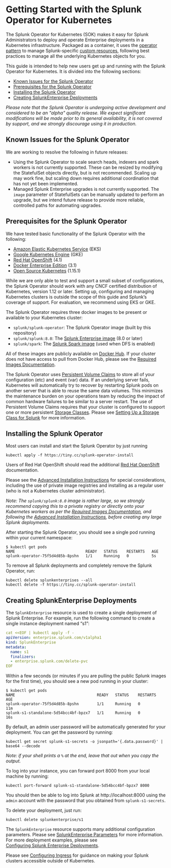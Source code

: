 # Getting Started with the Splunk Operator for Kubernetes

The Splunk Operator for Kubernetes (SOK) makes it easy for Splunk
Administrators to deploy and operate Enterprise deployments in a Kubernetes
infrastructure. Packaged as a container, it uses the
[operator pattern](https://kubernetes.io/docs/concepts/extend-kubernetes/operator/)
to manage Splunk-specific [custom resources](https://kubernetes.io/docs/concepts/extend-kubernetes/api-extension/custom-resources/),
following best practices to manage all the underlying Kubernetes objects for you. 

This guide is intended to help new users get up and running with the
Splunk Operator for Kubernetes. It is divided into the following sections:

* [Known Issues for the Splunk Operator](#known-issues-for-the-splunk-operator)
* [Prerequisites for the Splunk Operator](#prerequisites-for-the-splunk-operator)
* [Installing the Splunk Operator](#installing-the-splunk-operator)
* [Creating SplunkEnterprise Deployments](#creating-splunkenterprise-deployments)

*Please note that the Splunk Operator is undergoing active development
and considered to be an "alpha" quality release. We expect significant
modifications will be made prior to its general availability, it is not
covered by support, and we strongly discourage using it in production.*


## Known Issues for the Splunk Operator

We are working to resolve the following in future releases:

* Using the Splunk Operator to scale search heads, indexers and spark workers
is not currently supported. These can be resized by modifying the StatefulSet
objects directly, but is not recommended. Scaling up may work fine, but
scaling down requires additional coordination that has not yet been implemented.
* Managed Splunk Enterprise upgrades is not currently supported. The
`image` parameter of StatefulSets can be manually updated to perform an
upgrade, but we intend future release to provide more reliable, controlled
paths for automating upgrades.


## Prerequisites for the Splunk Operator

We have tested basic functionality of the Splunk Operator with the following:

* [Amazon Elastic Kubernetes Service](https://aws.amazon.com/eks/) (EKS)
* [Google Kubernetes Engine](https://cloud.google.com/kubernetes-engine/) (GKE)
* [Red Hat OpenShift](https://www.openshift.com/) (4.1)
* [Docker Enterprise Edition](https://docs.docker.com/ee/) (3.1)
* [Open Source Kubernetes](https://kubernetes.io/) (1.15.1)

While we are only able to test and support a small subset of configurations,
the Splunk Operator should work with any CNCF certified distribution of
Kubernetes, version 1.12 or later. Setting up, configuring and managing
Kubernetes clusters is outside the scope of this guide and Splunk’s coverage
of support. For evaluation, we recommend using EKS or GKE.

The Splunk Operator requires three docker images to be present or available
to your Kubernetes cluster:

* `splunk/splunk-operator`: The Splunk Operator image (built by this repository)
* `splunk/splunk:8.0`: The [Splunk Enterprise image](https://github.com/splunk/docker-splunk) (8.0 or later)
* `splunk/spark`: The [Splunk Spark image](https://github.com/splunk/docker-spark) (used when DFS is enabled)

All of these images are publicly available on [Docker Hub](https://hub.docker.com/).
If your cluster does not have access to pull from Docker Hub, please see the
[Required Images Documentation](Images.md).

The Splunk Operator uses
[Persistent Volume Claims](https://kubernetes.io/docs/concepts/storage/persistent-volumes/#persistentvolumeclaims)
to store all of your configuration (etc) and event (var) data. If an
underlying server fails, Kubernetes will automatically try to recover by
restarting Splunk pods on another server that is able to reuse the same
data volumes. This minimizes the maintenance burden on your operations team
by reducing the impact of common hardware failures to be similar to a server
restart. The use of Persistent Volume Claims requires that your cluster is
configured to support one or more persistent
[Storage Classes](https://kubernetes.io/docs/concepts/storage/storage-classes/).
Please see [Setting Up a Storage Class for Splunk](StorageClass.md) for more
information.


## Installing the Splunk Operator

Most users can install and start the Splunk Operator by just running
```
kubectl apply -f https://tiny.cc/splunk-operator-install
```

Users of Red Hat OpenShift should read the additional
[Red Hat OpenShift](OpenShift.md) documentation.

Please see the [Advanced Installation Instructions](Install.md) for
special considerations, including the use of private image registries and
installing as a regular user (who is not a Kubernetes cluster administrator).

*Note: The `splunk/splunk:8.0` image is rather large, so we strongly
recommend copying this to a private registry or directly onto your
Kubernetes workers as per the [Required Images Documentation](Images.md),
and following the [Advanced Installation Instructions](Install.md),
before creating any large Splunk deployments.*

After starting the Splunk Operator, you should see a single pod running
within your current namespace:
```
$ kubectl get pods
NAME                               READY   STATUS    RESTARTS   AGE
splunk-operator-75f5d4d85b-8pshn   1/1     Running   0          5s
```

To remove all Splunk deployments and completely remove the
Splunk Operator, run:
```
kubectl delete splunkenterprises --all
kubectl delete -f https://tiny.cc/splunk-operator-install
```


## Creating SplunkEnterprise Deployments

The `SplunkEnterprise` resource is used to create a single deployment of Splunk
Enterprise. For example,  run the following command to create a single instance 
deployment named “s1”:

```yaml
cat <<EOF | kubectl apply -f -
apiVersion: enterprise.splunk.com/v1alpha1
kind: SplunkEnterprise
metadata:
  name: s1
  finalizers:
  - enterprise.splunk.com/delete-pvc
EOF
```

Within a few seconds (or minutes if you are pulling the public Splunk images
for the first time), you should see a new pod running in your cluster:

```
$ kubectl get pods
NAME                                    READY   STATUS    RESTARTS   AGE
splunk-operator-75f5d4d85b-8pshn        1/1     Running   0          11m
splunk-s1-standalone-5d54bcc4bf-bpzx7   1/1     Running   0          16s
```

By default, an admin user password will be automatically generated for your 
deployment. You can get the password by running:

```
kubectl get secret splunk-s1-secrets -o jsonpath='{.data.password}' | base64 --decode
```

*Note: if your shell prints a `%` at the end, leave that out when you
copy the output.*

To log into your instance, you can forward port 8000 from your local
machine by running:

```
kubectl port-forward splunk-s1-standalone-5d54bcc4bf-bpzx7 8000
```

You should then be able to log into Splunk at http://localhost:8000 using the
`admin` account with the password that you obtained from `splunk-s1-secrets`.

To delete your deployment, just run:

```
kubectl delete splunkenterprise/s1
```

The `SplunkEnterprise` resource supports many additional configuration parameters.
Please see [SplunkEnterprise Parameters](SplunkEnterprise.md) for more information.
For more deployment examples, please see    
[Configuring Splunk Enterprise Deployments](Examples.md).

Please see [Configuring Ingress](Ingress.md) for guidance on making your Splunk
clusters accessible outside of Kubernetes.
